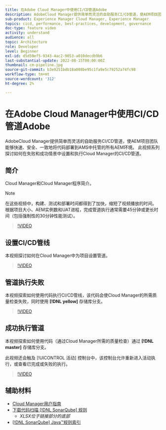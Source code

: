 ```yaml
---
title: 在Adobe Cloud Manager中使用CI/CD管道Adobe
description: AdobeCloud Manager提供简单而灵活的自助服务CI/CD管道，使AEM项目团队能够快速、安全、一致地将代码部署到AMS中托管的所有AEM环境。 此视频系列探讨如何在失败和成功情景中设置和执行Cloud Manager的CI/CD管道。
sub-product: Experience Manager Cloud Manager, Experience Manager
topics: cicd, performance, best-practices, development, governance
doc-type: feature video
activity: understand
audience: all
topic: Architecture
role: Developer
level: Beginner
exl-id: d5d59ef5-9343-4ac2-9053-a010decdb9b6
last-substantial-update: 2022-08-15T00:00:00Z
thumbnail: cm-pipeline.jpg
source-git-commit: b3e9251bdb18a008be95c1fa9e5c79252a74fc98
workflow-type: tm+mt
source-wordcount: '312'
ht-degree: 2%

---
```


# 在Adobe Cloud Manager中使用CI/CD管道Adobe

AdobeCloud Manager提供简单而灵活的自助服务CI/CD管道，使AEM项目团队能够快速、安全、一致地将代码部署到AMS中托管的所有AEM环境。 此视频系列探讨如何在失败和成功情景中设置和执行Cloud Manager的CI/CD管道。

## 简介

Cloud Manager和Cloud Manager程序简介。

>[!NOTE]
>
>在这些视频中，构建、测试和部署时间都得到了加快，缩短了视频播放的时间。 根据项目大小、AEM实例数和UAT进程，完成管道执行通常需要45分钟或更长时间（包括强制性的30分钟性能测试）。

>[!VIDEO](https://video.tv.adobe.com/v/23082?quality=12&learn=on)

## 设置CI/CD管线

本视频探讨如何在Cloud Manager中为项目设置管道。

>[!VIDEO](https://video.tv.adobe.com/v/23083?quality=12&learn=on)

## 管道执行失败

本视频探索如何使用代码执行CI/CD管线，该代码会使Cloud Manager的所需质量检查失败，同时使用 **[!DNL yellow]** 存储库分支。

>[!VIDEO](https://video.tv.adobe.com/v/23084?quality=12&learn=on)

## 成功执行管道

本视频探索如何使用代码（通过Cloud Manager所需的质量检查）通过 **[!DNL master]** 存储库分支。

此视频还会触及 [!UICONTROL 活动] 控制台中，该控制台允许重新进入活动执行，或查看已完成或失败的执行。

>[!VIDEO](https://video.tv.adobe.com/v/23085?quality=12&learn=on)

## 辅助材料

* [Cloud Manager用户指南](https://experienceleague.adobe.com/docs/experience-manager-cloud-manager/content/introduction.html)
* [下载代码扫描 [!DNL SonarQube] 规则](https://experienceleague.adobe.com/docs/experience-manager-cloud-manager/content/using/code-quality-testing.html)
   * *XLSX位于链接部分的底部*
* [[!DNL SonarQube] Java™规则索引](https://rules.sonarsource.com/java/)
